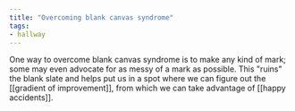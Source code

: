 ```yaml
---
title: "Overcoming blank canvas syndrome"
tags:
- hallway
---
```


One way to overcome blank canvas syndrome is to make any kind of mark; some may even advocate for as messy of a mark as possible. This "ruins" the blank slate and helps put us in a spot where we can figure out the [[gradient of improvement]], from which we can take advantage of [[happy accidents]]. 